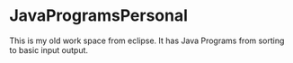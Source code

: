 # JavaProgramsPersonal
This is my old work space from eclipse. It has Java Programs from sorting to basic input output.
